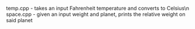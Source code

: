 temp.cpp - takes an input Fahrenheit temperature and converts to Celsius\n
space.cpp - given an input weight and planet, prints the relative weight on said planet
